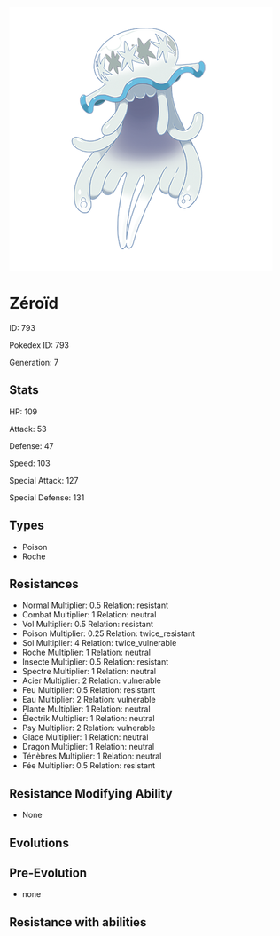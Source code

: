 ![](https://raw.githubusercontent.com/PokeAPI/sprites/master/sprites/pokemon/other/official-artwork/793.png)

# Zéroïd
ID: 793

Pokedex ID: 793

Generation: 7

## Stats

HP: 109

Attack: 53

Defense: 47

Speed: 103

Special Attack: 127

Special Defense: 131

## Types

- Poison
- Roche
## Resistances

- Normal Multiplier: 0.5 Relation: resistant
- Combat Multiplier: 1 Relation: neutral
- Vol Multiplier: 0.5 Relation: resistant
- Poison Multiplier: 0.25 Relation: twice_resistant
- Sol Multiplier: 4 Relation: twice_vulnerable
- Roche Multiplier: 1 Relation: neutral
- Insecte Multiplier: 0.5 Relation: resistant
- Spectre Multiplier: 1 Relation: neutral
- Acier Multiplier: 2 Relation: vulnerable
- Feu Multiplier: 0.5 Relation: resistant
- Eau Multiplier: 2 Relation: vulnerable
- Plante Multiplier: 1 Relation: neutral
- Électrik Multiplier: 1 Relation: neutral
- Psy Multiplier: 2 Relation: vulnerable
- Glace Multiplier: 1 Relation: neutral
- Dragon Multiplier: 1 Relation: neutral
- Ténèbres Multiplier: 1 Relation: neutral
- Fée Multiplier: 0.5 Relation: resistant
## Resistance Modifying Ability

- None

## Evolutions

## Pre-Evolution

- none

## Resistance with abilities
